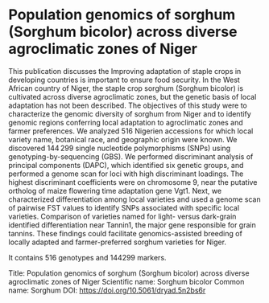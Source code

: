 # Population genomics of sorghum (Sorghum bicolor) across diverse agroclimatic zones of Niger

This publication discusses the Improving adaptation of staple crops in developing countries is important to ensure food security. In the West African country of Niger, the staple crop sorghum (Sorghum bicolor) is cultivated across diverse agroclimatic zones, but the genetic basis of local adaptation has not been described. The objectives of this study were to characterize the genomic diversity of sorghum from Niger and to identify genomic regions conferring local adaptation to agroclimatic zones and farmer preferences. We analyzed 516 Nigerien accessions for which local variety name, botanical race, and geographic origin were known. We discovered 144 299 single nucleotide polymorphisms (SNPs) using genotyping-by-sequencing (GBS). We performed discriminant analysis of principal components (DAPC), which identified six genetic groups, and performed a genome scan for loci with high discriminant loadings. The highest discriminant coefficients were on chromosome 9, near the putative ortholog of maize flowering time adaptation gene Vgt1. Next, we characterized differentiation among local varieties and used a genome scan of pairwise FST values to identify SNPs associated with specific local varieties. Comparison of varieties named for light- versus dark-grain identified differentiation near Tannin1, the major gene responsible for grain tannins. These findings could facilitate genomics-assisted breeding of locally adapted and farmer-preferred sorghum varieties for Niger.

It contains 516 genotypes and 144299 markers.

Title: Population genomics of sorghum (Sorghum bicolor) across diverse agroclimatic zones of Niger
Scientific name: Sorghum bicolor
Common name: Sorghum
DOI: https://doi.org/10.5061/dryad.5n2bs6r

